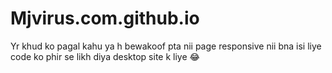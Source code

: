 # Mjvirus.com.github.io
Yr khud ko pagal kahu ya h bewakoof pta nii page responsive nii bna isi liye code ko phir se likh diya desktop site k liye 😂
